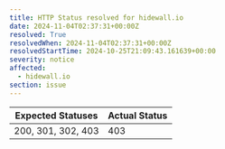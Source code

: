 ```yaml
---
title: HTTP Status resolved for hidewall.io
date: 2024-11-04T02:37:31+00:00Z
resolved: True
resolvedWhen: 2024-11-04T02:37:31+00:00Z
resolvedStartTime: 2024-10-25T21:09:43.161639+00:00
severity: notice
affected:
  - hidewall.io
section: issue
---
```


| Expected Statuses | Actual Status  |
|-------------------|----------------|
| 200, 301, 302, 403 | 403 |
